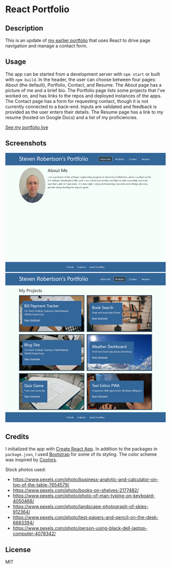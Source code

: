 # React Portfolio

## Description
This is an update of [my earlier portfolio](https://github.com/s2robertson/portfolio) that uses React to drive page navigation and manage a contact form.

## Usage
The app can be started from a development server with `npm start` or built with `npm build`.  In the header, the user can choose between four pages: About (the default), Portfolio, Contact, and Resume.  The About page has a picture of me and a brief bio.  The Portfolio page lists some projects that I've worked on, and has links to the repos and deployed instances of the apps.  The Contact page has a form for requesting contact, though it is not currently connected to a back-end.  Inputs are validated and feedback is provided as the user enters their details.  The Resume page has a link to my resume (hosted on Google Docs) and a list of my proficiencies.

[See my portfolio live](https://s2robertson.github.io/react-portfolio/)

## Screenshots
![A screenshot of the About page](./About-Page-Screenshot.png)
![A screenshot of the portfolio projects](./Portfolio-Projects-Screenshot.png)

## Credits
I initialized the app with [Create React App](https://create-react-app.dev/).  In addition to the packages in `package.json`, I used [Bootstrap](https://getbootstrap.com/) for some of its styling.  The color scheme was inspired by [Coolors](https://coolors.co/336699-86bbd8-2f4858-9ee493-daf7dc).

Stock photos used:
* https://www.pexels.com/photo/business-analytic-and-calculator-on-top-of-the-table-7654579/
* https://www.pexels.com/photo/books-on-shelves-2177482/
* https://www.pexels.com/photo/photo-of-man-typing-on-keyboard-4050468/
* https://www.pexels.com/photo/landscape-photograph-of-skies-912364/
* https://www.pexels.com/photo/test-papers-and-pencil-on-the-desk-6683394/
* https://www.pexels.com/photo/person-using-black-dell-laptop-computer-4078342/

## License
MIT